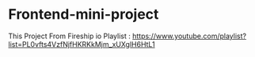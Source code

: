 # Frontend-mini-project

This Project From Fireship io Playlist :
https://www.youtube.com/playlist?list=PL0vfts4VzfNjfHKRKkMjm_xUXglH6HtL1 
